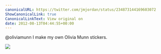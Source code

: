 ```yaml
---
canonicalURL: https://twitter.com/jmjordan/status/234873144169603072
ShowCanonicalLink: true
CanonicalLinkText: View original on
date: 2012-08-13T04:44:55+00:00
---
```

@oliviamunn I make my own Olivia Munn stickers.

![](/images/234873144169603072-636220110.png)